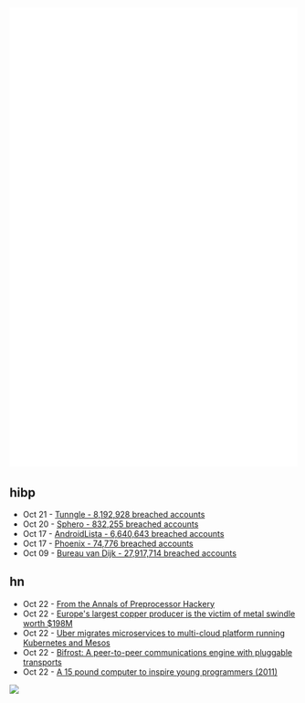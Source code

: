 ![Metrics](https://raw.githubusercontent.com/phixion/phixion/master/metrics.svg)

## hibp

<!--
for https://github.com/phixion/phixion/blob/main/.github/workflows/feeds.yml
-->
<!--START_SECTION:haveibeenpwnd-->
- Oct 21 - [Tunngle - 8,192,928 breached accounts](https://haveibeenpwned.com/PwnedWebsites#Tunngle)
- Oct 20 - [Sphero - 832,255 breached accounts](https://haveibeenpwned.com/PwnedWebsites#Sphero)
- Oct 17 - [AndroidLista - 6,640,643 breached accounts](https://haveibeenpwned.com/PwnedWebsites#AndroidLista)
- Oct 17 - [Phoenix - 74,776 breached accounts](https://haveibeenpwned.com/PwnedWebsites#Phoenix)
- Oct 09 - [Bureau van Dijk - 27,917,714 breached accounts](https://haveibeenpwned.com/PwnedWebsites#BVD)
<!--END_SECTION:haveibeenpwnd-->

## hn

<!--
for https://github.com/phixion/phixion/blob/main/.github/workflows/feeds.yml
-->
<!--START_SECTION:hn-->
- Oct 22 - [From the Annals of Preprocessor Hackery](http://www.os2museum.com/wp/from-the-annals-of-preprocessor-hackery/)
- Oct 22 - [Europe's largest copper producer is the victim of metal swindle worth $198M](https://fortune.com/2023/09/20/europe-largest-copper-producer-aurubis-victim-metal-heist-worth-198-million-insiders-involved/)
- Oct 22 - [Uber migrates microservices to multi-cloud platform running Kubernetes and Mesos](https://www.infoq.com/news/2023/10/uber-up-cloud-microservices/)
- Oct 22 - [Bifrost: A peer-to-peer communications engine with pluggable transports](https://github.com/aperturerobotics/bifrost)
- Oct 22 - [A 15 pound computer to inspire young programmers (2011)](https://www.bbc.co.uk/blogs/thereporters/rorycellanjones/2011/05/a_15_computer_to_inspire_young.html)
<!--END_SECTION:hn-->

<!--
for https://yhype.me
-->
![](https://hit.yhype.me/github/profile?user_id=13013670)
